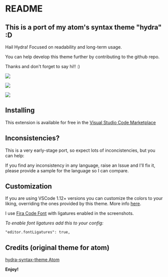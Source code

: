 # README

## This is a port of my atom's syntax theme "hydra" :D

Hail Hydra! Focused on readability and long-term usage.

You can help develop this theme further by contributing to the github repo.

Thanks and don't forget to say hi!! :)

![](https://raw.githubusercontent.com/juanmnl/vs-hydra/master/screenshots/preview.png)

![](https://raw.githubusercontent.com/juanmnl/vs-hydra/master/screenshots/css.png)

![](https://raw.githubusercontent.com/juanmnl/vs-hydra/master/screenshots/json.png)

## Installing

This extension is available for free in the
[Visual Studio Code Marketplace](https://marketplace.visualstudio.com/items/juanmnl.vscode-theme-hydra)

## Inconsistencies?

This is a very early-stage port, so expect lots of inconcistencies, but you can
help:

If you find any inconsistency in any language, raise an Issue and I'll fix it,
please provide a sample for the language so I can compare.

## Customization

If you are using VSCode 1.12+ versions you can customize the colors to your
liking, overriding the ones provided by this theme. More info
[here](https://code.visualstudio.com/docs/getstarted/theme-color-reference).

I use [Fira Code Font](https://github.com/tonsky/FiraCode) with ligatures
enabled in the screenshots.

_To enable font ligatures add this to your config:_

`"editor.fontLigatures": true,`

## Credits (original theme for atom)

[hydra-syntax-theme Atom](https://atom.io/themes/hydra-syntax-theme)

**Enjoy!**
